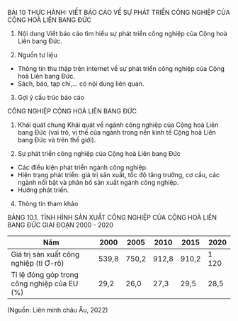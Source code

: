 BÀI 10 THỰC HÀNH: VIẾT BÁO CÁO VỀ SỰ PHÁT TRIỂN CÔNG NGHIỆP CỦA CỘNG HOÀ LIÊN BANG ĐỨC

1. Nội dung
Viết báo cáo tìm hiểu sự phát triển công nghiệp của Cộng hoà Liên bang Đức.

2. Nguồn tư liệu
- Thông tin thu thập trên internet về sự phát triển công nghiệp của Cộng hoà Liên bang Đức.
- Sách, báo, tạp chí,... có nội dung liên quan.

3. Gợi ý cấu trúc báo cáo

CÔNG NGHIỆP CỘNG HOÀ LIÊN BANG ĐỨC

1. Khái quát chung
Khái quát về ngành công nghiệp của Cộng hoà Liên bang Đức (vai trò, vị thế của ngành trong nền kinh tế Cộng hoà Liên bang Đức và trên thế giới).

2. Sự phát triển công nghiệp của Cộng hoà Liên bang Đức
- Các điều kiện phát triển ngành công nghiệp.
- Hiện trạng phát triển: giá trị sản xuất, tốc độ tăng trưởng, cơ cấu, các ngành nổi bật và phân bố sản xuất ngành công nghiệp.
- Hướng phát triển.

4. Thông tin tham khảo

BẢNG 10.1. TÌNH HÌNH SẢN XUẤT CÔNG NGHIỆP CỦA CỘNG HOÀ LIÊN BANG ĐỨC
GIAI ĐOẠN 2000 - 2020

Năm | 2000 | 2005 | 2010 | 2015 | 2020
--- | --- | --- | --- | --- | ---
Giá trị sản xuất công nghiệp (tỉ Ơ-rô) | 539,8 | 750,2 | 912,8 | 910,2 | 1 120
Tỉ lệ đóng góp trong công nghiệp của EU (%) | 29,2 | 26,0 | 27,3 | 29,5 | 28,5

(Nguồn: Liên minh châu Âu, 2022)